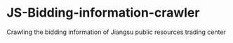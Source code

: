 # JS-Bidding-information-crawler
Crawling the bidding information of Jiangsu public resources trading center
